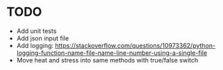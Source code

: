 # TODO

- Add unit tests
- Add json input file
- Add logging: https://stackoverflow.com/questions/10973362/python-logging-function-name-file-name-line-number-using-a-single-file
- Move heat and stress into same methods with true/false switch